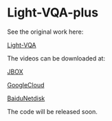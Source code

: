 # Light-VQA-plus

See the original work here:

[Light-VQA](https://github.com/wenzhouyidu/Light-VQA)

The videos can be downloaded at:

[JBOX](https://jbox.sjtu.edu.cn/l/s1iU6q)

[GoogleCloud]()

[BaiduNetdisk]()

The code will be released soon.
